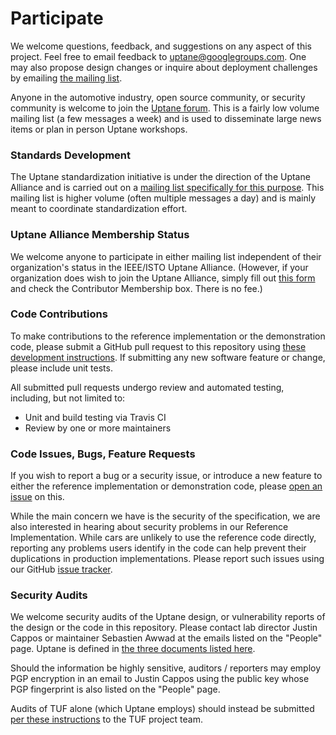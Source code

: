 # Participate

We welcome questions, feedback, and suggestions on any aspect of this project.
Feel free to email feedback to [uptane@googlegroups.com](uptane@googlegroups.com).
One may also propose design changes or inquire about deployment 
challenges by emailing [the mailing list](uptane@googlegroups.com).

Anyone in the automotive industry, open source community, or security community
is welcome to join the 
[Uptane forum](https://groups.google.com/forum/#!forum/uptane-forum).
This is a fairly low volume mailing list (a few messages a week) and is used
to disseminate large news items or plan in person Uptane workshops.


### Standards Development
The Uptane standardization initiative is under the direction of the Uptane
Alliance and is carried out on a 
[mailing list specifically for this purpose](https://groups.google.com/forum/#!forum/uptane-standards).
This mailing list is higher volume (often multiple messages a day) and is
mainly meant to coordinate standardization effort.


### Uptane Alliance Membership Status
We welcome anyone to participate in either mailing list independent of their 
organization's status in the IEEE/ISTO Uptane Alliance.  (However, if your 
organization does wish to join the Uptane Alliance, simply fill out 
[this form](assets/UptaneAllianceMembershipAgreement.pdf) and check the 
Contributor Membership box.  There is no fee.)


### Code Contributions
To make contributions to the reference
implementation or the demonstration code, please submit a GitHub
pull request to this repository using
[these development instructions](https://github.com/secure-systems-lab/lab-guidelines/blob/master/dev-workflow.md).
If submitting any new software feature or change, please include unit tests.

All submitted pull requests undergo review and automated testing, including, but
not limited to:
* Unit and build testing via Travis CI
* Review by one or more maintainers


### Code Issues, Bugs, Feature Requests

If you wish to report a bug or a security issue, or introduce a new feature to
either the reference implementation or demonstration code, please [open an issue](https://github.com/secure-systems-lab/lab-guidelines/issues/new)
on this.

While the main concern we have is the security of the specification, we are 
also interested in hearing about security problems in our Reference
Implementation. While cars are unlikely to use the reference code directly,
reporting any problems users identify in the code can help prevent their
duplications in production implementations. Please report such issues
using our GitHub [issue tracker](https://github.com/uptane/uptane/issues).


### Security Audits

We welcome security audits of the Uptane design, or vulnerability reports of
the design or the code in this repository. Please contact lab director Justin
Cappos or maintainer Sebastien Awwad at the emails listed on the "People" page.
Uptane is defined in
[the three documents listed here](README.md#design-documentation).

Should the information be highly sensitive, auditors / reporters may employ
PGP encryption in an email to Justin Cappos using the public key whose PGP
fingerprint is also listed on the "People" page.

Audits of TUF alone (which Uptane employs) should instead be submitted
[per these instructions](https://github.com/theupdateframework/tuf/blob/develop/docs/GOVERNANCE.md#tuf-governance) to the TUF project team.

